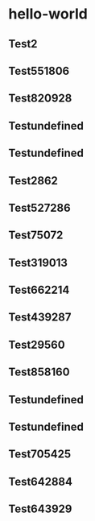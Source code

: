 # hello-world

## Test2
## Test551806
## Test820928
## Testundefined
## Testundefined
## Test2862
## Test527286
## Test75072
## Test319013
## Test662214
## Test439287
## Test29560
## Test858160
## Testundefined
## Testundefined
## Test705425
## Test642884
## Test643929
